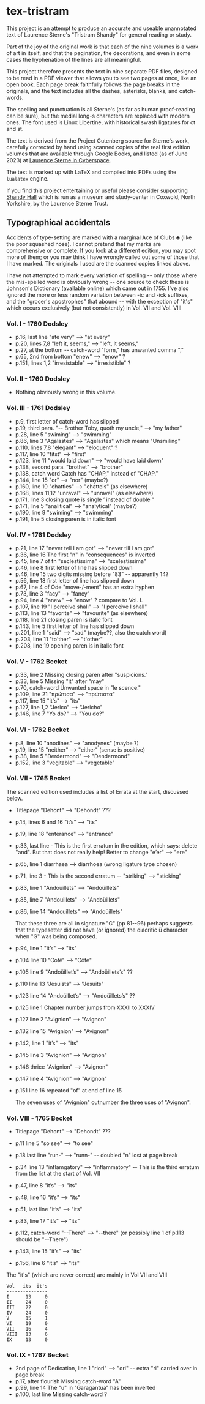 # tex-tristram

This project is an attempt to produce an accurate and useable unannotated
text of Laurence Sterne's "Tristram Shandy" for general reading or study.

Part of the joy of the original work is that each of the nine volumes is a
work of art in itself, and that the pagination, the decorations, and even in
some cases the hyphenation of the lines are all meaningful.  

This project therefore presents the text in nine separate PDF files,
designed to be read in a PDF viewer that allows you to see two pages at
once, like an open book.  Each page break faithfully follows the page breaks
in the originals, and the text includes all the dashes, asterisks, blanks, and
catch-words.

The spelling and punctuation is all Sterne's (as far as human proof-reading
can be sure), but the medial long-s characters are replaced with modern
ones.  The font used is Linux Libertine, with historical swash ligatures
for ct and st.

The text is derived from the Project Gutenberg source for Sterne's work,
carefully corrected by hand using scanned copies of the real first edition
volumes that are available through Google Books, and listed (as of June 2023)
at [Laurence Sterne in Cyberspace](https://www1.gifu-u.ac.jp/~masaru/Sterne_on_the_Net.html).

The text is marked up with LaTeX and compiled into PDFs using the
`lualatex` engine.

If you find this project entertaining or useful please consider supporting
[Shandy Hall](https://www.laurencesternetrust.org.uk/join-in/donations/)
which is run as a museum and study-center in Coxwold, North Yorkshire, by
the Laurence Sterne Trust.

## Typographical accidentals

Accidents of type-setting are marked with a marginal Ace of Clubs ♣︎ (like the
poor squashed nose).  I cannot pretend that my marks are comprehensive or
complete.  If you look at a different edition, you may spot more of them; or
you may think I have wrongly called out some of those that I have marked.  The
originals I used are the scanned copies linked above.

I have not attempted to mark every variation of spelling -- only those where
the mis-spelled word is obviously wrong -- one source to check these is
Johnson's Dictionary (available online) which came out in 1755.  I've also
ignored the more or less random variation between -ic and -ick suffixes, and
the "grocer's apostrophes" that abound -- with the exception of "it's" which
occurs exclusively (but not consistently) in Vol. VII and Vol. VIII

### Vol. I - 1760 Dodsley

- p.16, last line  "ate very" --> "at every"
- p.20, lines 7,8  "left it, seems," --> "left, it seems,"
- p.27, at the bottom -- catch-word "form," has unwanted comma ","
- p.65, 2nd from bottom   "enew" --> "enow" ?
- p.151, lines 1,2  "irresistable" --> "irresistible" ? 

### Vol. II - 1760 Dodsley

- Nothing obviously wrong in this volume.

### Vol. III - 1761 Dodsley

- p.9, first letter of catch-word has slipped
- p.19, third para.    "-- Brother Toby, quoth my uncle," --> "my father"
- p.28, line 5         "swiming" --> "swimming"
- p.86, line 3         "Agalastes" --> "Agelastes" which means "Unsmiling"
- p.110, lines 7,8     "elegant" --> "eloquent" ?
- p.117, line 10       "fitst" --> "first"
- p.123, line 11       "would laid down" --> "would have laid down"
- p.138, second para.  "brothet" --> "brother"
- p.138, catch word    Catch has "CHAP," instead of "CHAP."
- p.144, line 15       "or" --> "nor" (maybe?)
- p.160, line 10       "chattles" --> "chattels" (as elsewhere)
- p.168, lines 11,12   "unraval" --> "unravel" (as elsewhere)
- p.171, line 3        closing quote is single ’ instead of double ”
- p.171, line 5        "analitical" --> "analytical" (maybe?)
- p.190, line 9        "swiming" --> "swimming"
- p.191, line 5        closing paren is in italic font

### Vol. IV - 1761 Dodsley

- p.21, line 17        "never tell I am got" --> "never till I am got"
- p.36, line 16        The first "n" in "consequences" is inverted
- p.45, line 7 of fn   "seclestissima" --> "scelestissima"
- p.46, line 8         first letter of line has slipped down
- p.46, line 15        two digits missing before "83" -- apparently 14?
- p.56, line 18        first letter of line has slipped down
- p.67, line 4 of Ode  "move-/-ment" has an extra hyphen
- p.73, line 3         "facy" --> "fancy"
- p.94, line 4         "anew" --> "enow" ? compare to Vol. I.
- p.107, line 19       "I perceive shall" --> "I perceive I shall"
- p.113, line 13       "favorite" --> "favourite" (as elsewhere)
- p.118, line 21       closing paren is italic font
- p.143, line 5        first letter of line has slipped down
- p.201, line 1        "said" --> "sad" (maybe??, also the catch word)
- p.203, line 11       "to'ther" --> "t'other"
- p.208, line 19       opening paren is in italic font

### Vol. V - 1762 Becket

- p.33, line 2      Missing closing paren after "suspicions."
- p.33, line 5      Missing "it" after "may"
- p.70, catch-word  Unwanted space in "le scence."
- p.109, line 21    "πρώτισα" --> "πρώτιστα"
- p.117, line 15    "it's" --> "its"
- p.127, line 1,2   "Jerico" --> "Jericho"
- p.146, line 7     "Yo do?" --> "You do?"

### Vol. VI - 1762 Becket

- p.8, line 10   "anodines" --> "anodynes" (maybe ?)
- p.19, line 15  "neither" --> "either" (sense is positive)
- p.38, line 5   "Derdermond" --> "Dendermond"
- p.152, line 3  "vegitable" --> "vegetable"

### Vol. VII - 1765 Becket

The scanned edition used includes a list of Errata at the start, discussed below.

- Titlepage     "Dehont" --> "Dehondt" ???
- p.14, lines 6 and 16  "it’s" --> "its"
- p.19, line 18    "enterance" --> "entrance"

- p.33, last line  - This is the first erratum in the edition, which says: delete "and".
                   But that does not really help!  Better to change "e’er" --> "ere"

- p.65, line 1    diarrhaea --> diarrhoea (wrong ligature type chosen)

- p.71, line 3  - This is the second erratum -- "striking" --> "sticking"

- p.83, line 1  "Andouillets" --> "Andoüillets" 
- p.85, line 7  "Andouillets" --> "Andoüillets" 
- p.86, line 14  "Andouillets" --> "Andoüillets"  

  That these three are all in signature "G" (pp 81--96) perhaps suggests
  that the typesetter did not have (or ignored) the diacritic ü character 
  when "G" was being composed.

- p.94, line 1   "it’s" --> "its"
- p.104 line 10  "Cotê" --> "Côte"
- p.105 line 9   "Andoüillet’s" --> "Andoüillets’s" ??
- p.110 line 13  "Jesuists" --> "Jesuits"
- p.123 line 14  "Andoüillet’s" --> "Andoüillets’s" ??
- p.125 line 1   Chapter number jumps from XXXII to XXXIV
- p.127 line 2   "Avignion" --> "Avignon"
- p.132 line 15  "Avignion" --> "Avignon"
- p.142, line 1  "it’s" --> "its"
- p.145 line 3   "Avignion" --> "Avignon"
- p.146 thrice   "Avignion" --> "Avignon"
- p.147 line 4   "Avignion" --> "Avignon"
- p.151 line 16  repeated "of" at end of line 15

  The seven uses of "Avignion" outnumber the three uses of "Avignon".

### Vol. VIII - 1765 Becket

- Titlepage     "Dehont" --> "Dehondt" ???
- p.11 line 5   "so see" --> "to see"
- p.18 last line "run-"  --> "runn-" -- doubled "n" lost at page break

- p.34 line 13  "inflamgatory" --> "inflammatory" -- This is the third 
  erratum from the list at the start of Vol. VII

- p.47, line 8   "it’s" --> "its"
- p.48, line 16   "it’s" --> "its"
- p.51, last line  "it’s" --> "its"
- p.83, line 17  "it’s" --> "its"
- p.112, catch-word  "--There" --> "--there" (or possibly line 1 of p.113 should be "--There")
- p.143, line 15  "it’s" --> "its"
- p.156, line 6  "it’s" --> "its"

The "it's" (which are never correct) are mainly in Vol VII and VIII

    Vol   its  it's
    ---------------
    I      13     0
    II     24     0
    III    22     0
    IV     24     0
    V      15     1
    VI     19     0
    VII    16     4
    VIII   13     6
    IX     13     0


### Vol. IX - 1767 Becket

- 2nd page of Dedication, line 1  "riori" --> "ori" -- extra "ri" carried over in page break
- p.17, after flourish  Missing catch-word "A"
- p.99, line 14         The "u" in "Garagantua" has been inverted
- p.100, last line      Missing catch-word ?

